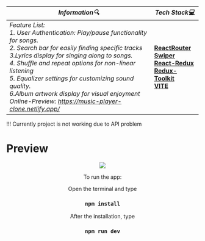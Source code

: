 | **_Information:mag:_**                                                                                                                                                                                                                                                                                   | **_Tech Stack:computer:_**                                                                                                                                                                                                                                                                                                         |
|-----------------------------------------------------------------------------------------------------------------------------------------------------------------------------------------------------------------------------------------------------------------------------------------------------|--------------------------------------------------------------------------------------------------------------------------------------------------------------------------------------------------------------------------------------------------------------------------------------------------------------------------------|
| _Feature List:<br>1. User Authentication: Play/pause functionality for songs.<br>2. Search bar for easily finding specific tracks<br>3.Lyrics display for singing along to songs.<br>4. Shuffle and repeat options for non-linear listening<br>5. Equalizer settings for customizing sound quality.<br>6.Album artwork display for visual enjoyment<br>Online-Preview: https://music-player-clone.netlify.app/<br>_ |__<a target="blank" href="https://reactrouter.com/en/main/start/overview"> ReactRouter </a> <br> <a target="blank" href="https://swiperjs.com/react"> Swiper </a> <br> <a target="blank" href="https://react-redux.js.org"> React-Redux </a><br> <a target="blank" href="https://redux-toolkit.js.org"> Redux-Toolkit </a><br> <a target="blank" href="https://vitejs.dev/"> VITE </a>__ |

<p>!!! Currently project is not working due to API problem</p>
<h1>Preview</h1>
<div align="center">
<img src="https://user-images.githubusercontent.com/109925130/205467531-8b6922d5-34c9-465b-ad3e-aa8da5c152e9.png">



To run the app:  <br>

Open the terminal and type 

 ### `npm install`
 
After the installation, type

 ### `npm run dev`


</div>




